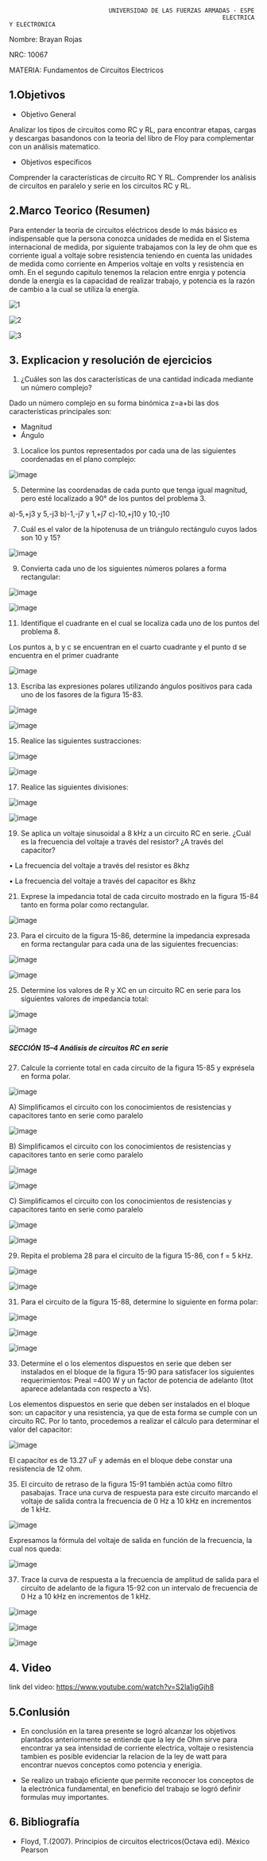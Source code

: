                                 UNIVERSIDAD DE LAS FUERZAS ARMADAS - ESPE
                                                                ELECTRICA Y ELECTRONICA

Nombre: Brayan Rojas

NRC: 10067

MATERIA: Fundamentos de Circuitos Electricos 

## 1.Objetivos


* Objetivo General

Analizar los tipos de circuitos como RC y RL, para encontrar etapas, cargas y descargas basandonos con la teoria del libro de Floy para complementar con un análisis matematico.


* Objetivos especificos

Comprender la características de circuito RC Y RL.
Comprender los anàlisis de circuitos en paralelo y serie en los circuitos RC y RL.

## 2.Marco Teorico (Resumen)

Para entender la teoría de circuitos eléctricos desde lo más básico es indispensable que la persona conozca unidades de medida en el Sistema internacional de medida, por siguiente trabajamos con la ley de ohm que es corriente igual a voltaje sobre resistencia teniendo en cuenta las unidades de medida como corriente en Amperios voltaje en volts y resistencia en omh. En el segundo capitulo tenemos la relacion entre enrgia y potencia donde la energía es la capacidad de realizar trabajo, y potencia es la razón de cambio a la cual se utiliza la energía.

![1](https://user-images.githubusercontent.com/116810935/219873042-31e3e5d3-4e58-4432-b0f8-ea152f8344e3.jpg)

![2](https://user-images.githubusercontent.com/116810935/219873048-5b4166f7-80ba-4878-8983-42afe3bcb214.jpg)

![3](https://user-images.githubusercontent.com/116810935/219873051-a21ff6f3-1ce8-472c-bc97-ec5af19e2b19.jpg)


## 3. Explicacion y resolución de ejercicios

1.	¿Cuáles son las dos características de una cantidad indicada mediante un número complejo?

Dado un número complejo en su forma binómica z=a+bi las dos características principales son: 

-	Magnitud 
-	Ángulo
3.	Localice los puntos representados por cada una de las siguientes coordenadas en el plano complejo:

![image](https://user-images.githubusercontent.com/116810935/219873640-bb58e6fd-c461-4f39-9149-6ea3fa5c667a.png)

5. Determine las coordenadas de cada punto que tenga igual magnitud, pero esté localizado a 90° de los puntos del problema 3.


a)-5,+j3 y 5,-j3 
b)-1,-j7 y 1,+j7 
c)-10,+j10 y 10,-j10 

7. Cuál es el valor de la hipotenusa de un triángulo rectángulo cuyos lados son 10 y 15?

![image](https://user-images.githubusercontent.com/116810935/219873743-eef65973-8390-45bf-83c2-1717cb9900da.png)

9.	Convierta cada uno de los siguientes números polares a forma rectangular:

![image](https://user-images.githubusercontent.com/116810935/219873802-d96498e6-76d2-409a-94a5-4c822fda9208.png)

![image](https://user-images.githubusercontent.com/116810935/219873822-7e273795-e87d-4fa0-9641-47892756b8b2.png)

11.	Identifique el cuadrante en el cual se localiza cada uno de los puntos del problema 8.

Los puntos a, b y c se encuentran en el cuarto cuadrante y el punto d se encuentra en el primer cuadrante

![image](https://user-images.githubusercontent.com/116810935/219873845-12518719-7479-4c46-ad58-dc493d122911.png)

13.	Escriba las expresiones polares utilizando ángulos positivos para cada uno de los fasores de la figura 15-83.

![image](https://user-images.githubusercontent.com/116810935/219873862-cb4f6bd9-3487-4086-ae0a-2cbd068ac9d8.png)

![image](https://user-images.githubusercontent.com/116810935/219873872-8a85f8fd-5a22-4d73-beed-fe06185964b5.png)


15.	Realice las siguientes sustracciones: 

![image](https://user-images.githubusercontent.com/116810935/219873897-956f10cb-caa7-47bd-90a9-7d35d418e324.png)

![image](https://user-images.githubusercontent.com/116810935/219873903-dc57f198-062f-459b-9845-5361666d2a8d.png)

 17.	Realice las siguientes divisiones:

![image](https://user-images.githubusercontent.com/116810935/219873916-0d57dbe7-c276-494b-8e89-51e61889db7e.png)

![image](https://user-images.githubusercontent.com/116810935/219873934-7a4ecdc4-ed1a-45c7-a2c6-6f80599b7ca2.png)

19.	Se aplica un voltaje sinusoidal a 8 kHz a un circuito RC en serie. ¿Cuál es la frecuencia del voltaje a través del resistor? ¿A través del capacitor?

•	La frecuencia del voltaje a través del resistor es 8khz

•	La frecuencia del voltaje a través del capacitor es 8khz

21.	Exprese la impedancia total de cada circuito mostrado en la figura 15-84 tanto en forma polar como rectangular.


![image](https://user-images.githubusercontent.com/116810935/219873986-44fada34-1019-4e4e-9282-53a1ed9a37ee.png)


23.	Para el circuito de la figura 15-86, determine la impedancia expresada en forma rectangular para cada una de las siguientes frecuencias:

![image](https://user-images.githubusercontent.com/116810935/219874023-7fb83b7b-17c4-40db-adee-b77d49720757.png)

![image](https://user-images.githubusercontent.com/116810935/219874054-85cba2ca-106e-4542-ae65-06941a49f418.png)

25.	Determine los valores de R y XC en un circuito RC en serie para los siguientes valores de impedancia total:

![image](https://user-images.githubusercontent.com/116810935/219874078-04c0f659-418b-441e-a15f-013e171ea3f5.png)

![image](https://user-images.githubusercontent.com/116810935/219874096-9d76f734-a3a2-4ee1-b7b9-22988250ea8d.png)

##### SECCIÓN 15–4 Análisis de circuitos RC en serie 
27.	Calcule la corriente total en cada circuito de la figura 15-85 y exprésela en forma polar.

![image](https://user-images.githubusercontent.com/116810935/219874119-29a2d451-fb72-4393-8fe2-1362b0595967.png)

A) Simplificamos el circuito con los conocimientos de resistencias y capacitores tanto en serie como paralelo

![image](https://user-images.githubusercontent.com/116810935/219874144-33c80f74-e90e-4eeb-9c78-be0165014f69.png)

B)
Simplificamos el circuito con los conocimientos de resistencias y capacitores tanto en serie como paralelo

![image](https://user-images.githubusercontent.com/116810935/219874164-afc173b1-717b-4560-9cf6-e8da2f060c15.png)

![image](https://user-images.githubusercontent.com/116810935/219874167-65549de3-f701-433b-967b-1cc0119b19dc.png)

C)
Simplificamos el circuito con los conocimientos de resistencias y capacitores tanto en serie como paralelo

![image](https://user-images.githubusercontent.com/116810935/219874199-fa59c252-799c-4c50-82a6-d815bf4f5eff.png)

![image](https://user-images.githubusercontent.com/116810935/219874210-ee4e3367-3c27-4cea-9dbc-3343ee130414.png)

29.	Repita el problema 28 para el circuito de la figura 15-86, con f = 5 kHz.

![image](https://user-images.githubusercontent.com/116810935/219874236-434cf6ca-78cb-4b50-a29d-c5ef582171c0.png)

![image](https://user-images.githubusercontent.com/116810935/219874241-8c3dd0f1-f10e-4490-b9fc-5bb2f78d419b.png)

31.	Para el circuito de la figura 15-88, determine lo siguiente en forma polar:

![image](https://user-images.githubusercontent.com/116810935/219874254-ef367889-b221-4c25-8e32-2aaf99205fb2.png)

![image](https://user-images.githubusercontent.com/116810935/219874271-f8b17a05-4c29-47c1-bf96-8da66d496e4e.png)

![image](https://user-images.githubusercontent.com/116810935/219874333-8235989f-326b-4f85-866a-89a2d29e0713.png)

33. Determine el o los elementos dispuestos en serie que deben ser instalados en el bloque de la figura 15-90 para satisfacer los siguientes requerimientos: Preal =400 W y un factor de potencia de adelanto (Itot aparece adelantada con respecto a Vs).

Los elementos dispuestos en serie que deben ser instalados en el bloque son: un capacitor y una resistencia, ya que de esta forma se cumple con un circuito RC. Por lo tanto, procedemos a realizar el cálculo para determinar el valor del capacitor:

![image](https://user-images.githubusercontent.com/116810935/219874419-944a4c28-1857-4274-a6e8-f9f1b220431a.png)

El capacitor es de 13.27 uF y además en el bloque debe constar una resistencia de 12 ohm.

35.	El circuito de retraso de la figura 15-91 también actúa como filtro pasabajas. Trace una curva de respuesta para este circuito marcando el voltaje de salida contra la frecuencia de 0 Hz a 10 kHz en incrementos de 1 kHz.

![image](https://user-images.githubusercontent.com/116810935/219874442-511509dd-92f2-4f66-a8fe-147968bae435.png)

Expresamos la fórmula del voltaje de salida en función de la frecuencia, la cual nos queda:

![image](https://user-images.githubusercontent.com/116810935/219874465-94d44864-92a2-47c5-8685-5b49d9cb9864.png)

37.	Trace la curva de respuesta a la frecuencia de amplitud de salida para el circuito de adelanto de la figura 15-92 con un intervalo de frecuencia de 0 Hz a 10 kHz en incrementos de 1 kHz.

![image](https://user-images.githubusercontent.com/116810935/219874483-d98d2d2a-39ea-455e-af78-39dfa73a30af.png)

![image](https://user-images.githubusercontent.com/116810935/219874490-b17b2647-6941-4094-82fd-b6ca145498ec.png)

![image](https://user-images.githubusercontent.com/116810935/219874500-e4005a5b-8a1e-4781-9fe3-e32f487ec05e.png)






 ## 4. Video
 
 link del video: https://www.youtube.com/watch?v=S2la1igGjh8
 
 ## 5.Conlusión 
 
 * En conclusión en la tarea presente se logró alcanzar los objetivos plantados anteriormente se entiende que la ley de Ohm sirve para encontrar ya sea intensidad de corriente electrica, voltaje o resistencia tambien es posible evidenciar la relacion de la ley de watt para encontrar nuevos conceptos como potencia y enerigia.
  
* Se realizo un trabajo eficiente que permite reconocer los conceptos de la electrónica fundamental, en beneficio del trabajo se logró definir formulas muy importantes.


## 6. Bibliografía

* Floyd, T.(2007). Principios de circuitos electricos(Octava edi). México Pearson




























